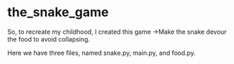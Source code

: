# the_snake_game
So, to recreate my childhood, I created this game ->Make the snake devour the food to avoid collapsing.

Here we have three files, named snake.py, main.py, and food.py.
